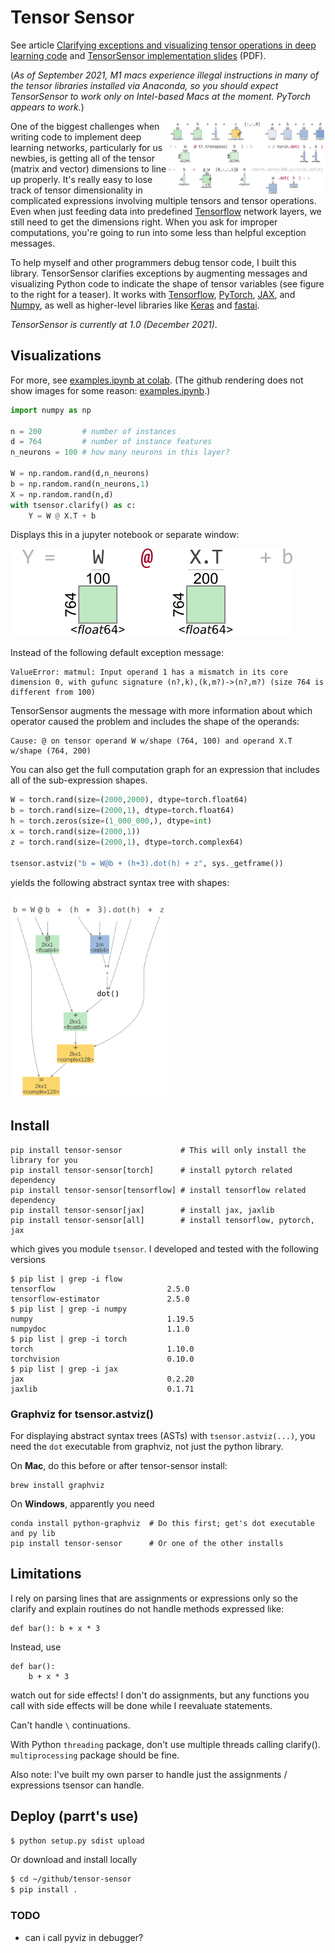 # Tensor Sensor

See article [Clarifying exceptions and visualizing tensor operations in deep learning code](https://explained.ai/tensor-sensor/index.html) and [TensorSensor implementation slides](https://github.com/parrt/tensor-sensor/raw/master/talks/tensor-sensor.pdf) (PDF).

(*As of September 2021, M1 macs experience illegal instructions in many of the tensor libraries installed via Anaconda, so you should expect TensorSensor to work only on Intel-based Macs at the moment. PyTorch appears to work.*)

<img src="images/dtypes.png" width="50%" align="right">One of the biggest challenges when writing code to implement deep learning networks, particularly for us newbies, is getting all of the tensor (matrix and vector) dimensions to line up properly. It's really easy to lose track of tensor dimensionality in complicated expressions involving multiple tensors and tensor operations.  Even when just feeding data into predefined [Tensorflow](https://www.tensorflow.org/) network layers, we still need to get the dimensions right. When you ask for improper computations, you're going to run into some less than helpful exception messages.  

To help myself and other programmers debug tensor code, I built this library.  TensorSensor clarifies exceptions by augmenting messages and visualizing Python code to indicate the shape of tensor variables (see figure to the right for a teaser). It works with [Tensorflow](https://www.tensorflow.org/), [PyTorch](https://pytorch.org/), [JAX](https://github.com/google/jax), and [Numpy](https://numpy.org/), as well as higher-level libraries like [Keras](https://keras.io/) and [fastai](https://www.fast.ai/).

*TensorSensor is currently at 1.0 (December 2021)*.

## Visualizations

For more, see [examples.ipynb at colab](https://colab.research.google.com/github/parrt/tensor-sensor/blob/master/testing/examples.ipynb). (The github rendering does not show images for some reason: [examples.ipynb](testing/examples.ipynb).)

```python
import numpy as np

n = 200         # number of instances
d = 764         # number of instance features
n_neurons = 100 # how many neurons in this layer?

W = np.random.rand(d,n_neurons)
b = np.random.rand(n_neurons,1)
X = np.random.rand(n,d)
with tsensor.clarify() as c:
    Y = W @ X.T + b
```

Displays this in a jupyter notebook or separate window:

<img src="images/mm.svg">

Instead of the following default exception message:

```
ValueError: matmul: Input operand 1 has a mismatch in its core dimension 0, with gufunc signature (n?,k),(k,m?)->(n?,m?) (size 764 is different from 100)
```

TensorSensor augments the message with more information about which operator caused the problem and includes the shape of the operands:

```
Cause: @ on tensor operand W w/shape (764, 100) and operand X.T w/shape (764, 200)
```

You can also get the full computation graph for an expression that includes all of the sub-expression shapes.
 
```python
W = torch.rand(size=(2000,2000), dtype=torch.float64)
b = torch.rand(size=(2000,1), dtype=torch.float64)
h = torch.zeros(size=(1_000_000,), dtype=int)
x = torch.rand(size=(2000,1))
z = torch.rand(size=(2000,1), dtype=torch.complex64)

tsensor.astviz("b = W@b + (h+3).dot(h) + z", sys._getframe())
```

yields the following abstract syntax tree with shapes:

<img src="images/ast.svg" width="250">

## Install

```
pip install tensor-sensor             # This will only install the library for you
pip install tensor-sensor[torch]      # install pytorch related dependency
pip install tensor-sensor[tensorflow] # install tensorflow related dependency
pip install tensor-sensor[jax]        # install jax, jaxlib
pip install tensor-sensor[all]        # install tensorflow, pytorch, jax
```

which gives you module `tsensor`. I developed and tested with the following versions

```
$ pip list | grep -i flow
tensorflow                         2.5.0
tensorflow-estimator               2.5.0
$ pip list | grep -i numpy
numpy                              1.19.5
numpydoc                           1.1.0
$ pip list | grep -i torch
torch                              1.10.0
torchvision                        0.10.0
$ pip list | grep -i jax
jax                                0.2.20
jaxlib                             0.1.71
```

### Graphviz for tsensor.astviz()

For displaying abstract syntax trees (ASTs) with `tsensor.astviz(...)`, you need the `dot` executable from graphviz, not just the python library. 

On **Mac**, do this before or after tensor-sensor install:

```
brew install graphviz
```

On **Windows**, apparently you need

```
conda install python-graphviz  # Do this first; get's dot executable and py lib
pip install tensor-sensor      # Or one of the other installs
```


## Limitations

I rely on parsing lines that are assignments or expressions only so the clarify and explain routines do not handle methods expressed like:

```
def bar(): b + x * 3
```

Instead, use

```
def bar():
	b + x * 3
```

watch out for side effects!  I don't do assignments, but any functions you call with side effects will be done while I reevaluate statements.

Can't handle `\` continuations.

With Python `threading` package, don't use multiple threads calling clarify(). `multiprocessing` package should be fine.

Also note: I've built my own parser to handle just the assignments / expressions tsensor can handle.

## Deploy (parrt's use)

```bash
$ python setup.py sdist upload 
```

Or download and install locally

```bash
$ cd ~/github/tensor-sensor
$ pip install .
```

### TODO

* can i call pyviz in debugger?
